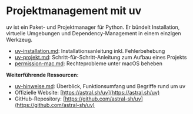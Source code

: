 # Projektmanagement mit uv

uv ist ein Paket- und Projektmanager für Python. Er bündelt Installation, virtuelle Umgebungen und Dependency-Management in einem einzigen Werkzeug.


- [uv-installation.md](uv-installation.md): Installationsanleitung inkl. Fehlerbehebung
- [uv-projekt.md](uv-projekt.md): Schritt-für-Schritt-Anleitung zum Aufbau eines Projekts
- [permission-mac.md](permission-mac.md): Rechteprobleme unter macOS beheben


**Weiterführende Ressourcen:**

- [uv-hinweise.md](uv-hinweise.md): Überblick, Funktionsumfang und Begriffe rund um uv
- Offizielle Website: [https://astral.sh/uv](https://astral.sh/uv)
- GitHub-Repository: [https://github.com/astral-sh/uv](https://github.com/astral-sh/uv)
